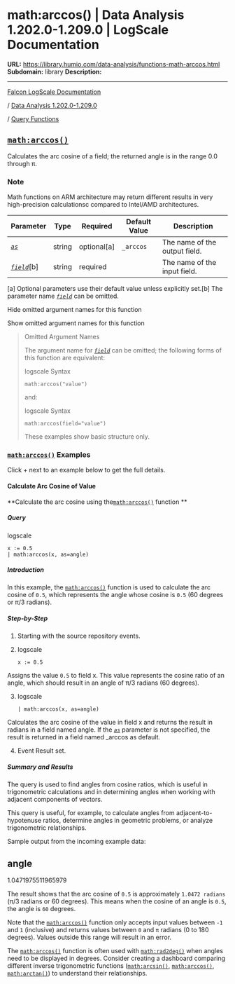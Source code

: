# math:arccos() | Data Analysis 1.202.0-1.209.0 | LogScale Documentation

**URL:** https://library.humio.com/data-analysis/functions-math-arccos.html
**Subdomain:** library
**Description:** 

---

[Falcon LogScale Documentation](https://library.humio.com)

/ [Data Analysis 1.202.0-1.209.0](data-analysis-docs.html)

/ [Query Functions](functions.html)

## [`math:arccos()`](functions-math-arccos.html "math:arccos\(\)")

Calculates the arc cosine of a field; the returned angle is in the range 0.0 through π. 

### Note

Math functions on ARM architecture may return different results in very high-precision calculationsc compared to Intel/AMD architectures.

Parameter| Type| Required| Default Value| Description  
---|---|---|---|---  
[ _`as`_](functions-math-arccos.html#query-functions-math-arccos-as)|  string| optional[a] | `_arccos`|  The name of the output field.   
[_`field`_](functions-math-arccos.html#query-functions-math-arccos-field)[b]| string| required |  |  The name of the input field.   
[a] Optional parameters use their default value unless explicitly set.[b] The parameter name [_`field`_](functions-math-arccos.html#query-functions-math-arccos-field) can be omitted.  
  
Hide omitted argument names for this function

Show omitted argument names for this function

> Omitted Argument Names
> 
> The argument name for [_`field`_](functions-math-arccos.html#query-functions-math-arccos-field) can be omitted; the following forms of this function are equivalent:
> 
> logscale Syntax
>     
>     
>     math:arccos("value")
> 
> and:
> 
> logscale Syntax
>     
>     
>     math:arccos(field="value")
> 
> These examples show basic structure only.

### [`math:arccos()`](functions-math-arccos.html "math:arccos\(\)") Examples

Click + next to an example below to get the full details.

#### Calculate Arc Cosine of Value

**Calculate the arc cosine using the[`math:arccos()`](functions-math-arccos.html "math:arccos\(\)") function **

##### Query

logscale
    
    
    x := 0.5
    | math:arccos(x, as=angle)

##### Introduction

In this example, the [`math:arccos()`](functions-math-arccos.html "math:arccos\(\)") function is used to calculate the arc cosine of `0.5`, which represents the angle whose cosine is `0.5` (60 degrees or π/3 radians). 

##### Step-by-Step

  1. Starting with the source repository events.

  2. logscale
         
         x := 0.5

Assigns the value `0.5` to field x. This value represents the cosine ratio of an angle, which should result in an angle of π/3 radians (60 degrees). 

  3. logscale
         
         | math:arccos(x, as=angle)

Calculates the arc cosine of the value in field x and returns the result in radians in a field named angle. If the [_`as`_](functions-math-arccos.html#query-functions-math-arccos-as) parameter is not specified, the result is returned in a field named _arccos as default. 

  4. Event Result set.




##### Summary and Results

The query is used to find angles from cosine ratios, which is useful in trigonometric calculations and in determining angles when working with adjacent components of vectors. 

This query is useful, for example, to calculate angles from adjacent-to-hypotenuse ratios, determine angles in geometric problems, or analyze trigonometric relationships. 

Sample output from the incoming example data: 

angle  
---  
1.0471975511965979  
  
The result shows that the arc cosine of `0.5` is approximately `1.0472 radians` (π/3 radians or 60 degrees). This means when the cosine of an angle is `0.5`, the angle is `60` degrees. 

Note that the [`math:arccos()`](functions-math-arccos.html "math:arccos\(\)") function only accepts input values between `-1` and `1` (inclusive) and returns values between `0` and `π` radians (0 to 180 degrees). Values outside this range will result in an error. 

The [`math:arccos()`](functions-math-arccos.html "math:arccos\(\)") function is often used with [`math:rad2deg()`](functions-math-rad2deg.html "math:rad2deg\(\)") when angles need to be displayed in degrees. Consider creating a dashboard comparing different inverse trigonometric functions ([`math:arcsin()`](functions-math-arcsin.html "math:arcsin\(\)"), [`math:arccos()`](functions-math-arccos.html "math:arccos\(\)"), [`math:arctan()`](functions-math-arctan.html "math:arctan\(\)")) to understand their relationships.
